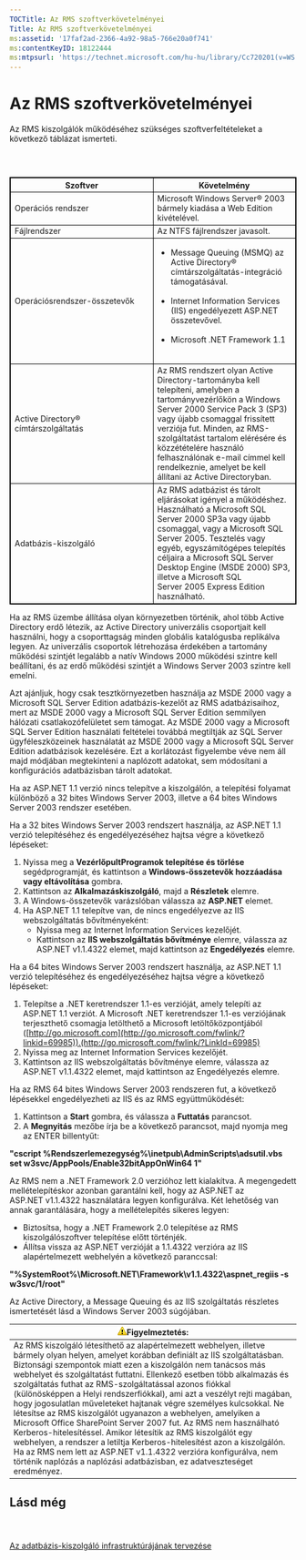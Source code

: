 ```yaml
---
TOCTitle: Az RMS szoftverkövetelményei
Title: Az RMS szoftverkövetelményei
ms:assetid: '17faf2ad-2366-4a92-98a5-766e20a0f741'
ms:contentKeyID: 18122444
ms:mtpsurl: 'https://technet.microsoft.com/hu-hu/library/Cc720201(v=WS.10)'
---
```


Az RMS szoftverkövetelményei
============================

Az RMS kiszolgálók működéséhez szükséges szoftverfeltételeket a következő táblázat ismerteti.

###  

 
<table style="border:1px solid black;">
<colgroup>
<col width="50%" />
<col width="50%" />
</colgroup>
<thead>
<tr class="header">
<th style="border:1px solid black;" >Szoftver</th>
<th style="border:1px solid black;" >Követelmény</th>
</tr>
</thead>
<tbody>
<tr class="odd">
<td style="border:1px solid black;">Operációs rendszer</td>
<td style="border:1px solid black;">Microsoft Windows Server® 2003 bármely kiadása a Web Edition kivételével.</td>
</tr>
<tr class="even">
<td style="border:1px solid black;">Fájlrendszer</td>
<td style="border:1px solid black;">Az NTFS fájlrendszer javasolt.</td>
</tr>
<tr class="odd">
<td style="border:1px solid black;">Operációsrendszer-összetevők</td>
<td style="border:1px solid black;"><ul>
<li>Message Queuing (MSMQ) az Active Directory® címtárszolgáltatás-integráció támogatásával.<br />
<br />
</li>
<li>Internet Information Services (IIS) engedélyezett ASP.NET összetevővel.<br />
<br />
</li>
<li>Microsoft .NET Framework 1.1<br />
<br />
</li>
</ul></td>
</tr>
<tr class="even">
<td style="border:1px solid black;">Active Directory® címtárszolgáltatás</td>
<td style="border:1px solid black;">Az RMS rendszert olyan Active Directory-tartományba kell telepíteni, amelyben a tartományvezérlőkön a Windows Server 2000 Service Pack 3 (SP3) vagy újabb csomaggal frissített verziója fut. Minden, az RMS-szolgáltatást tartalom elérésére és közzétételére használó felhasználónak e-mail címmel kell rendelkeznie, amelyet be kell állítani az Active Directoryban.</td>
</tr>
<tr class="odd">
<td style="border:1px solid black;">Adatbázis-kiszolgáló</td>
<td style="border:1px solid black;">Az RMS adatbázist és tárolt eljárásokat igényel a működéshez. Használható a Microsoft SQL Server 2000 SP3a vagy újabb csomaggal, vagy a Microsoft SQL Server 2005. Tesztelés vagy egyéb, egyszámítógépes telepítés céljaira a Microsoft SQL Server Desktop Engine (MSDE 2000) SP3, illetve a Microsoft SQL Server 2005 Express Edition használható.</td>
</tr>
</tbody>
</table>
  
Ha az RMS üzembe állítása olyan környezetben történik, ahol több Active Directory erdő létezik, az Active Directory univerzális csoportjait kell használni, hogy a csoporttagság minden globális katalógusba replikálva legyen. Az univerzális csoportok létrehozása érdekében a tartomány működési szintjét legalább a natív Windows 2000 működési szintre kell beállítani, és az erdő működési szintjét a Windows Server 2003 szintre kell emelni.
  
Azt ajánljuk, hogy csak tesztkörnyezetben használja az MSDE 2000 vagy a Microsoft SQL Server Edition adatbázis-kezelőt az RMS adatbázisaihoz, mert az MSDE 2000 vagy a Microsoft SQL Server Edition semmilyen hálózati csatlakozófelületet sem támogat. Az MSDE 2000 vagy a Microsoft SQL Server Edition használati feltételei továbbá megtiltják az SQL Server ügyféleszközeinek használatát az MSDE 2000 vagy a Microsoft SQL Server Edition adatbázisok kezelésére. Ezt a korlátozást figyelembe véve nem áll majd módjában megtekinteni a naplózott adatokat, sem módosítani a konfigurációs adatbázisban tárolt adatokat. 
  
Ha az ASP.NET 1.1 verzió nincs telepítve a kiszolgálón, a telepítési folyamat különböző a 32 bites Windows Server 2003, illetve a 64 bites Windows Server 2003 rendszer esetében.
  
Ha a 32 bites Windows Server 2003 rendszert használja, az ASP.NET 1.1 verzió telepítéséhez és engedélyezéséhez hajtsa végre a következő lépéseket:
  
1.  Nyissa meg a **VezérlőpultProgramok telepítése és törlése** segédprogramját, és kattintson a **Windows-összetevők hozzáadása vagy eltávolítása** gombra.  
2.  Kattintson az **Alkalmazáskiszolgáló**, majd a **Részletek** elemre.  
3.  A Windows-összetevők varázslóban válassza az **ASP.NET** elemet.  
4.  Ha ASP.NET 1.1 telepítve van, de nincs engedélyezve az IIS webszolgáltatás bővítményeként:  
    -   Nyissa meg az Internet Information Services kezelőjét.  
    -   Kattintson az **IIS webszolgáltatás bővítménye** elemre, válassza az ASP.NET v1.1.4322 elemet, majd kattintson az **Engedélyezés** elemre.
  
Ha a 64 bites Windows Server 2003 rendszert használja, az ASP.NET 1.1 verzió telepítéséhez és engedélyezéséhez hajtsa végre a következő lépéseket:
  
1.  Telepítse a .NET keretrendszer 1.1-es verzióját, amely telepíti az ASP.NET 1.1 verziót. A Microsoft .NET keretrendszer 1.1-es verziójának terjeszthető csomagja letölthető a Microsoft letöltőközpontjából ([http://go.microsoft.com](http://go.microsoft.com/fwlink/?linkid=69985)).(http://go.microsoft.com/fwlink/?LinkId=69985)  
2.  Nyissa meg az Internet Information Services kezelőjét.  
3.  Kattintson az IIS webszolgáltatás bővítménye elemre, válassza az ASP.NET v1.1.4322 elemet, majd kattintson az Engedélyezés elemre.
  
Ha az RMS 64 bites Windows Server 2003 rendszeren fut, a következő lépésekkel engedélyezheti az IIS és az RMS együttműködését:
  
1.  Kattintson a **Start** gombra, és válassza a **Futtatás** parancsot.  
2.  A **Megnyitás** mezőbe írja be a következő parancsot, majd nyomja meg az ENTER billentyűt:
  
**"cscript %Rendszerlemezegység%\\inetpub\\AdminScripts\\adsutil.vbs set w3svc/AppPools/Enable32bitAppOnWin64 1"**
  
Az RMS nem a .NET Framework 2.0 verzióhoz lett kialakítva. A megengedett mellételepítéskor azonban garantálni kell, hogy az ASP.NET az ASP.NET v1.1.4322 használatára legyen konfigurálva. Két lehetőség van annak garantálására, hogy a mellételepítés sikeres legyen:
  
-   Biztosítsa, hogy a .NET Framework 2.0 telepítése az RMS kiszolgálószoftver telepítése előtt történjék.  
-   Állítsa vissza az ASP.NET verzióját a 1.1.4322 verzióra az IIS alapértelmezett webhelyén a következő paranccsal:
  
**"%SystemRoot%\\Microsoft.NET\\Framework\\v1.1.4322\\aspnet\_regiis -s w3svc/1/root"**
  
Az Active Directory, a Message Queuing és az IIS szolgáltatás részletes ismertetését lásd a Windows Server 2003 súgójában.
  
| ![](images/Cc720201.Caution(WS.10).gif)Figyelmeztetés:                                                                                                                                                                                                                                                                                                                                                                                                                                                                                                                                                                                                                                                                                                                                                                                                                                             |  
|---------------------------------------------------------------------------------------------------------------------------------------------------------------------------------------------------------------------------------------------------------------------------------------------------------------------------------------------------------------------------------------------------------------------------------------------------------------------------------------------------------------------------------------------------------------------------------------------------------------------------------------------------------------------------------------------------------------------------------------------------------------------------------------------------------------------------------------------------------------------------------------------------------------------------------|  
| Az RMS kiszolgáló létesíthető az alapértelmezett webhelyen, illetve bármely olyan helyen, amelyet korábban definiált az IIS szolgáltatásban. Biztonsági szempontok miatt ezen a kiszolgálón nem tanácsos más webhelyet és szolgáltatást futtatni. Ellenkező esetben több alkalmazás és szolgáltatás futhat az RMS-szolgáltatással azonos fiókkal (különösképpen a Helyi rendszerfiókkal), ami azt a veszélyt rejti magában, hogy jogosulatlan műveleteket hajtanak végre személyes kulcsokkal. Ne létesítse az RMS kiszolgálót ugyanazon a webhelyen, amelyiken a Microsoft Office SharePoint Server 2007 fut. Az RMS nem használható Kerberos-hitelesítéssel. Amikor létesítik az RMS kiszolgálót egy webhelyen, a rendszer a letiltja Kerberos-hitelesítést azon a kiszolgálón. Ha az RMS nem lett az ASP.NET v1.1.4322 verzióra konfigurálva, nem történik naplózás a naplózási adatbázisban, ez adatveszteséget eredményez. |
  
Lásd még  
--------
  
####  
  
[Az adatbázis-kiszolgáló infrastruktúrájának tervezése](https://technet.microsoft.com/b12354bd-3143-4d1f-b5aa-450c4550653c)
